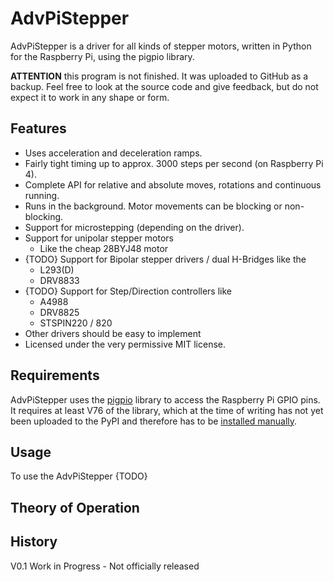 # AdvPiStepper
AdvPiStepper is a driver for all kinds of stepper motors, written in Python for the Raspberry Pi, using the pigpio library.

**ATTENTION** this program is not finished. It was uploaded to GitHub as a backup.
Feel free to look at the source code and give feedback, but do not expect it to work
in any shape or form.

## Features
* Uses acceleration and deceleration ramps.
* Fairly tight timing up to approx. 3000 steps per second (on Raspberry Pi 4).
* Complete API for relative and absolute moves, rotations and continuous running.
* Runs in the background. Motor movements can be blocking or non-blocking.
* Support for microstepping (depending on the driver).
* Support for unipolar stepper motors
    * Like the cheap 28BYJ48 motor
* {TODO} Support for Bipolar stepper drivers / dual H-Bridges like the
    * L293(D)
    * DRV8833 
* {TODO} Support for Step/Direction controllers like
    * A4988 
    * DRV8825
    * STSPIN220 / 820
* Other drivers should be easy to implement
* Licensed under the very permissive MIT license.

## Requirements
AdvPiStepper uses the [pigpio](http://abyz.me.uk/rpi/pigpio/) library to access the Raspberry Pi GPIO pins.
It requires at least V76 of the library, which at the time of writing has not yet been uploaded to the PyPI  and
therefore has to be [installed manually](http://abyz.me.uk/rpi/pigpio/download.html).

## Usage
To use the AdvPiStepper {TODO}

## Theory of Operation

## History
V0.1 Work in Progress - Not officially released

